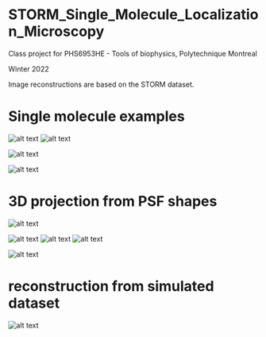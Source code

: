 # STORM_Single_Molecule_Localization_Microscopy

Class project for PHS6953HE - Tools of biophysics, Polytechnique Montreal

Winter 2022

Image reconstructions are based on the STORM dataset.


# Single molecule examples
![alt text](https://github.com/paxing/STORM_Single_Molecule_Localization_Microscopy/blob/main/figures/emitters_single_frame_localization.png?raw=true)
![alt text](https://github.com/paxing/STORM_Single_Molecule_Localization_Microscopy/blob/main/figures/localization_frame200_magnification.png?raw=true)


![alt text](https://github.com/paxing/STORM_Single_Molecule_Localization_Microscopy/blob/main/figures/localization_histo_25000.png?raw=true)

![alt text](https://github.com/paxing/STORM_Single_Molecule_Localization_Microscopy/blob/main/figures/localization_scatter_6000_magnification.png?raw=true)


# 3D projection from PSF shapes


![alt text](https://github.com/paxing/STORM_Single_Molecule_Localization_Microscopy/blob/main/figures/PSF_shapes.png?raw=true)



![alt text](https://github.com/paxing/STORM_Single_Molecule_Localization_Microscopy/blob/main/figures/sigma_x_z_calibration.png?raw=true)
![alt text](https://github.com/paxing/STORM_Single_Molecule_Localization_Microscopy/blob/main/figures/sigma_y_z_calibration.png?raw=true)
![alt text](https://github.com/paxing/STORM_Single_Molecule_Localization_Microscopy/blob/main/figures/curve_z_calibration.png?raw=true)



![alt text](https://github.com/paxing/STORM_Single_Molecule_Localization_Microscopy/blob/main/figures/localization_histo_25000_3d.png?raw=true)

# reconstruction from simulated dataset

![alt text](https://github.com/paxing/STORM_Single_Molecule_Localization_Microscopy/blob/main/figures/localization_histo_snowflake_low_th.png?raw=true)
